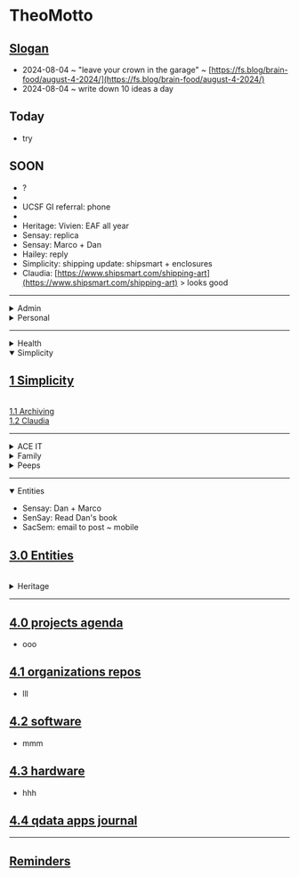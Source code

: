 # TheoMotto

## <a href="" onclick="parent.location.hash=&quot;https://api.github.com/repos/theo-armour/pages/contents/00-snippets/1-slogan-of-the-day.md&quot;">Slogan</a>

* 2024-08-04 ~ "leave your crown in the garage" ~ [https://fs.blog/brain-food/august-4-2024/](https://fs.blog/brain-food/august-4-2024/)
* 2024-08-04 ~ write down 10 ideas a day

## Today

* try

## SOON

* ?
*   
* UCSF GI referral: phone
*   
* Heritage: Vivien: EAF all year
* Sensay: replica
* Sensay: Marco + Dan
* Hailey: reply
* Simplicity: shipping update: shipsmart + enclosures
* Claudia: [https://www.shipsmart.com/shipping-art](https://www.shipsmart.com/shipping-art) > looks good

***

<details>
<summary>Admin</summary>
<h2 id="ahrefonclickparentlocationhashquothttpsapigithubcomrepostheoarmouragendacontents0admin0adminagendamdquot0adminagendaa"><a href="" onclick="parent.location.hash=&quot;https://api.github.com/repos/theo-armour/agenda/contents/0-admin/0-admin-agenda.md&quot;">0 Admin Agenda</a></h2>
<ul>
<li>?</li>
<li>Talk to Sarah Weld about Carlos</li>
<li>bean citibank: sign in</li>
<li>Carlos: Sarah Weld: phone #?</li></ul><a href="" onclick="parent.location.hash=&quot;https://api.github.com/repos/theo-armour/agenda/contents/0-admin/will-trust/0-will-trust-agenda.md&quot;">0.1 will &amp; trust</a>
<br>
<a href="" onclick="parent.location.hash=&quot;https://api.github.com/repos/theo-armour/agenda/contents/0-admin/taxes/0-2024-taxes-agenda.md&quot;">0.1 2024 taxes</a>
<br>
</details>

<details>
<summary>Personal</summary>
<h2 id="ahrefonclickparentlocationhashquothttpsapigithubcomrepostheoarmouragendacontents0adminpersonal0adminpersonalmdquot0adminpersonala"><a href="" onclick="parent.location.hash=&quot;https://api.github.com/repos/theo-armour/agenda/contents/0-admin-personal/0-admin-personal.md&quot;">0 Admin Personal</a></h2>
<ul>
<li>?</li>
<li>S: wine ~ Chia seeds</li>
<li>A: back brace</li></ul>
<br>
<a href="" onclick="parent.location.hash=&quot;https://api.github.com/repos/theo-armour/agenda/contents/1-schedule-weekly.md&quot;">0.1-schedule-days-of-week</a>
<br>
<a href="" onclick="parent.location.hash=&quot;https://api.github.com/repos/theo-armour/agenda/contents/1-schedule-daily.md&quot;">0.1-schedule-daily</a>
<br>
<a href="" onclick="parent.location.hash=&quot;https://api.github.com/repos/theo-armour/agenda/contents/1-notes.md&quot;">0.1-notes</a>
<br>
</details>

***

<details>
<summary>Health</summary>
<h2 id="ahrefonclickparentlocationhashquothttpsapigithubcomrepostheoarmouragendacontents1health0healthagendamdquot10healtha"><a href="" onclick="parent.location.hash=&quot;https://api.github.com/repos/theo-armour/agenda/contents/1-health/0-health-agenda.md&quot;">1.0 Health</a></h2>
<br>
<a href="" onclick="parent.location.hash=&quot;https://api.github.com/repos/theo-armour/agenda/contents/1-health/dentistry.md&quot;">dentistry</a>
<br>
<a href="" onclick="parent.location.hash=&quot;https://api.github.com/repos/theo-armour/agenda/contents/1-health/dermatology.md&quot;">dermatology</a>
<br>
<a href="" onclick="parent.location.hash=&quot;https://api.github.com/repos/theo-armour/agenda/contents/1-health/gastroenterology.md&quot;">gastroenterology</a>
<br>
<a href="" onclick="parent.location.hash=&quot;https://api.github.com/repos/theo-armour/agenda/contents/1-health/ophthalmology.md&quot;">ophthalmology</a> ~ call first week September
<br>
<a href="" onclick="parent.location.hash=&quot;https://api.github.com/repos/theo-armour/agenda/contents/1-health/2-pph.md&quot;">pph</a>&nbsp;~ august appointment change
<br>
<a href="" onclick="parent.location.hash=&quot;https://api.github.com/repos/theo-armour/agenda/contents/1-health/1-health-history.md&quot;">1.1 Health History</a>
<br>
<a href="" onclick="parent.location.hash=&quot;https://api.github.com/repos/theo-armour/agenda/contents/1-health/1-health-insurance.md&quot;">1.1 Health Insurance</a>
<br>
<a href="" onclick="parent.location.hash=&quot;https://api.github.com/repos/theo-armour/agenda/contents/1-health/1-health-journal.md&quot;">1.1 Health Journal</a>
<br>
<a href="" onclick="parent.location.hash=&quot;https://api.github.com/repos/theo-armour/agenda/contents/1-health/1-health-providers.md&quot;">1.1 Health Providers</a>
<br>
<a href="" onclick="parent.location.hash=&quot;https://api.github.com/repos/theo-armour/agenda/contents/1-health/1-health-reference.md&quot;">1.1 Health Reference</a>
<br>
</details>

<details open="">
<summary>Simplicity</summary>
<h2 id="ahrefonclickparentlocationhashquothttpsapigithubcomrepostheoarmouragendacontents1simplicity0simplicityagendamdquot1simplicitya"><a href="" onclick="parent.location.hash=&quot;https://api.github.com/repos/theo-armour/agenda/contents/1-simplicity/0-simplicity-agenda.md&quot;">1 Simplicity</a></h2>
<br>
<a href="" onclick="parent.location.hash=&quot;https://api.github.com/repos/theo-armour/agenda/contents/1-simplicity/archiving/0-archiving-agenda.md&quot;">1.1 Archiving</a>
<br>
<a href="" onclick="parent.location.hash=&quot;https://api.github.com/repos/theo-armour/agenda/contents/1-simplicity/claudia/0-archiving-agenda.md&quot;">1.2 Claudia</a>
<br>
</details>

***

<details>
<summary>ACE IT</summary>
<h2 id="ahrefonclickparentlocationhashquothttpsapigithubcomrepostheoarmouragendacontents2aceit0aceitagendamdquot20aceita"><a href="" onclick="parent.location.hash=&quot;https://api.github.com/repos/theo-armour/agenda/contents/2-ace-it/0-ace-it-agenda.md&quot;">2.0 ACE IT</a></h2>
<ul>
<li>Marie-so: wedding</li>
<li>Eloise: Bee Memorial ~ Cynthia Chase visits</li>
<li>ace-it+: exhibit report</li>
<li>Film the corridor</li>
<li>Floris: crucial&nbsp;memory return</li>
<li>Floris:&nbsp;archiving photos Etc</li></ul><h2 id="ahrefonclickparentlocationhashquothttpsapigithubcomrepostheoarmouragendacontents2aceitalixmdquotalixa"><a href="" onclick="parent.location.hash=&quot;https://api.github.com/repos/theo-armour/agenda/contents/2-ace-it/alix.md&quot;">Alix</a></h2>
<br>
<h2 id="ahrefonclickparentlocationhashquothttpsapigithubcomrepostheoarmouragendacontents2aceitcynthiamdquotcynthiaa"><a href="" onclick="parent.location.hash=&quot;https://api.github.com/repos/theo-armour/agenda/contents/2-ace-it/cynthia.md&quot;">Cynthia</a></h2>
<br>
<h2 id="ahrefonclickparentlocationhashquothttpsapigithubcomrepostheoarmouragendacontents2aceiteloisemdquoteloisea"><a href="" onclick="parent.location.hash=&quot;https://api.github.com/repos/theo-armour/agenda/contents/2-ace-it/eloise.md&quot;">Eloise</a></h2>
<br>
</details>

<details>
<summary>Family</summary>
<h2 id="ahrefonclickparentlocationhashquothttpsapigithubcomrepostheoarmouragendacontents2family0familyagendamdquot20familya"><a href="" onclick="parent.location.hash=&quot;https://api.github.com/repos/theo-armour/agenda/contents/2-family/0-family-agenda.md&quot;">2.0 Family</a></h2>
<br>
</details>

<details>
<summary>Peeps</summary>
<h2 id="ahrefonclickparentlocationhashquothttpsapigithubcomrepostheoarmouragendacontents2peeps0peepsagendamdquot20peepsa"><a href="" onclick="parent.location.hash=&quot;https://api.github.com/repos/theo-armour/agenda/contents/2-peeps/0-peeps-agenda.md&quot;">2.0 Peeps</a></h2>
<ul>
<li>2am</li>
<li>Ray E</li>
<li>Christine:&nbsp;<a href="https://www.freefuse.com/">https://www.freefuse.com/</a></li>
<li>ing thanks</li>
<li>Pam Choy ~ Niantic maps ~ sketchfab</li>
<li>Ashley</li>
<li>Shammah: birthday</li>
<li>Ronan</li>
<li>Aaron</li>
<li>Tom Magowan</li>
<li>Santani</li>
<li>Blick</li>
<li>Manfred</li>
<li>mmm</li></ul></details>

***

<details open="">
<summary>Entities</summary>

<ul>
<li>Sensay: Dan + Marco
<br>
</li>
<li>SenSay: Read Dan's book&nbsp;</li>
<li>SacSem: email to post ~ mobile</li></ul><h2 id="ahrefonclickparentlocationhashquothttpsapigithubcomrepostheoarmouragendacontents30entities0entitiesagendamdquot30entitiesa"><a href="" onclick="parent.location.hash=&quot;https://api.github.com/repos/theo-armour/agenda/contents/3-0-entities/0-entities-agenda.md&quot;">3.0 Entities</a></h2>
<br>
</details>

<details>
<summary>Heritage</summary>

<ul>
<li></li>
<li>Morgan Centenary: Patti ~ Margaret Ja</li>Dr Fassett: clinic
<li>Franklin Dentist + UCSF: dental clinic</li>
<li>Window washing
<br>
</li>
<li>More</li></ul><h2 id="ahrefonclickparentlocationhashquothttpsapigithubcomrepostheoarmouragendacontents31heritage0heritageagendamdquot31heritagea"><a href="" onclick="parent.location.hash=&quot;https://api.github.com/repos/theo-armour/agenda/contents/3-1-heritage/0-heritage-agenda.md&quot;">3.1 Heritage</a></h2>
<ul>
<li>?</li>
<li>Return cane to PT</li>
<li>Randy Gridley: agenda: building ~ minutes non-disclosure ~ 100th anniversary</li>
<li>Granucci: drive</li>
<li>Morgan Centenary: Patti ~ Margaret Ja</li>
<li>Strategic Plan: Community organization alternative</li>
<li>Morgan Building: 100th anniversary</li>
<li>Surströmming party</li>
<li>markdown-it: make it happen</li>
<li>Happenings: Audio version</li>
<li>Residents directory: hairdressers + others</li>
<li>Charlie-boy: holiday sign</li>
<li>Mary: Type A ~ Appendix H provisions ~ copy me om message to Christine</li>
<li>Mary: Type C: particulars</li>
<li>Roxana: meeting &gt; calendar ~ mia</li>
<li>Martha: Dermatology clinic ~ H Pharmacy ~ PPH ~ HH bio ~ HH Advisory</li>
<li>HH: talk to Praveen</li>
<li>Praveen: ditch HH Calendar</li>
<li>Fee schedule questions</li>
<li>House Committee: Bledsoe</li></ul><h2 id="invoices">Invoices</h2>
<ul>
<li>February: $94.00</li></ul><h2 id="agenda">Agenda</h2>
<ul>
<li>What demos could I give? What do I want to show? What might people want to see?</li>
<li>Patrick: Ange Appreciation documents</li>
<li>AnneM: Evanston house in Birth of a Nation</li>
<li>Sort Heritage files</li>
<li>Joe Morris: Grass-fed beef for Heritage</li>
<li>Ayon: residents folder OneDrive</li>
<li>Cortez: lunch + interview</li>
<li>HH Patti G: 4th floor screen isa JM?</li>
<li>Christina: RC exec committee to be informed of RCFE statutes and obligations</li>
<li>Xfinity: Demian: upload speeds</li>
<li>Martha N: small charges</li>
<li>Organist: evensong</li>
<li>Emergency: 628 222-3097</li></ul>
<br>
<a href="" onclick="parent.location.hash=&quot;https://api.github.com/repos/theo-armour/agenda/contents/3-1-heritage/3-1-heritage-happenings/0-heritage-happenings-agenda.md&quot;">3.1.1 heritage happenings</a>
<br>
<a href="" onclick="parent.location.hash=&quot;https://api.github.com/repos/theo-armour/agenda/contents/3-1-heritage/3-2-activities/0-activities.md&quot;">3.1.2 activities</a>
<br>
<a href="" onclick="parent.location.hash=&quot;https://api.github.com/repos/theo-armour/agenda/contents/3-1-heritage/3-2-out-and-about/0-out-and-about.md&quot;">3.1.2 out and about</a>
<br>
<a href="" onclick="parent.location.hash=&quot;https://api.github.com/repos/theo-armour/agenda/contents/3-1-heritage/3-2-services/0-services.md&quot;">3.1.2 services</a>
<br>
<a href="" onclick="parent.location.hash=&quot;https://api.github.com/repos/theo-armour/agenda/contents/3-1-heritage/3-2-wellness/0-wellness.md&quot;">3.1.2 wellness</a>
<br>
<a href="" onclick="parent.location.hash=&quot;https://api.github.com/repos/theo-armour/agenda/contents/3-1-heritage/3-3-residents/0-residents.md&quot;">3.1.3 residents</a>
<br>
<a href="" onclick="parent.location.hash=&quot;https://api.github.com/repos/theo-armour/agenda/contents/3-1-heritage/3-4-residents-council/1-residents-council.md&quot;">3.1.4 residents council</a>
<br>
<a href="" onclick="parent.location.hash=&quot;https://api.github.com/repos/theo-armour/agenda/contents/3-1-heritage/3-5-staff/1-staff.md&quot;">3.1.5 staff</a>
<br>
<a href="" onclick="parent.location.hash=&quot;https://api.github.com/repos/theo-armour/agenda/contents/3-1-heritage/3-5-townhall/0-townhall.md&quot;">3.1.5 townhall</a>
<br>
</details>

***

## <a href="" onclick="parent.location.hash=&quot;https://api.github.com/repos/theo-armour/agenda/contents/4-0-projects/0-projects-agenda.md&quot;">4.0 projects agenda</a>

* ooo

## <a href="" onclick="parent.location.hash=&quot;https://api.github.com/repos/theo-armour/agenda/contents/4-1-organizations-repos/0-organizations-repos.md&quot;">4.1 organizations repos</a>

* lll

## <a href="" onclick="parent.location.hash=&quot;https://api.github.com/repos/theo-armour/agenda/contents/4-2-software/0-software-agenda.md&quot;">4.2 software</a>

* mmm

## <a href="" onclick="parent.location.hash=&quot;https://api.github.com/repos/theo-armour/agenda/contents/4-3-hardware/0-hardware-agenda.md&quot;">4.3 hardware</a>

* hhh

## <a href="" onclick="parent.location.hash=&quot;https://api.github.com/repos/theo-armour/agenda/contents/4-4-qdata-apps-journal/0-qdata.md&quot;">4.4 qdata apps journal</a>

***

## <a href="" onclick="parent.location.hash=&quot;https://api.github.com/repos/theo-armour/agenda/contents/0-reminders.md&quot;">Reminders</a>